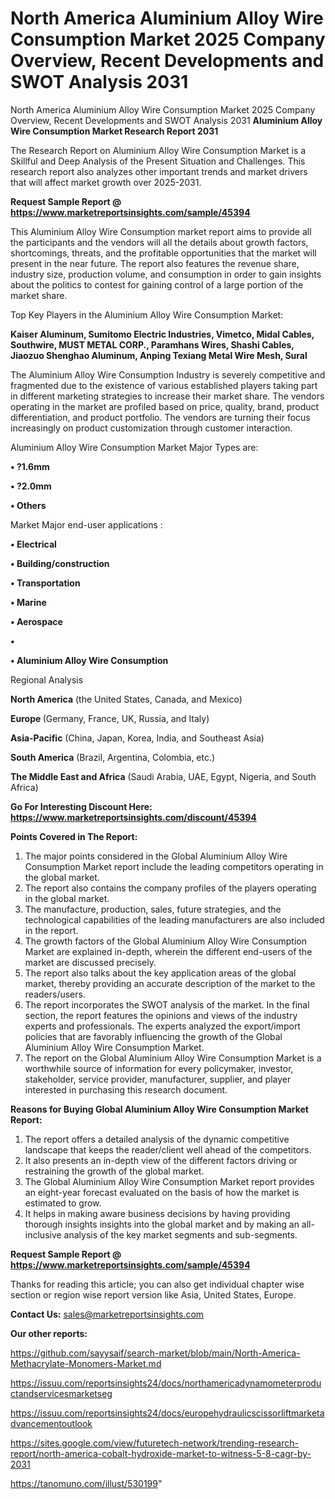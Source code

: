 # North America Aluminium Alloy Wire Consumption Market 2025 Company Overview, Recent Developments and SWOT Analysis 2031
North America Aluminium Alloy Wire Consumption Market 2025 Company Overview, Recent Developments and SWOT Analysis 2031
<strong>Aluminium Alloy Wire Consumption Market Research Report 2031</strong>

The Research Report on Aluminium Alloy Wire Consumption Market is a Skillful and Deep Analysis of the Present Situation and Challenges. This research report also analyzes other important trends and market drivers that will affect market growth over 2025-2031.

<strong>Request Sample Report @ <a href=https://www.marketreportsinsights.com/sample/45394>https://www.marketreportsinsights.com/sample/45394</a></strong>

This Aluminium Alloy Wire Consumption market report aims to provide all the participants and the vendors will all the details about growth factors, shortcomings, threats, and the profitable opportunities that the market will present in the near future. The report also features the revenue share, industry size, production volume, and consumption in order to gain insights about the politics to contest for gaining control of a large portion of the market share.

Top Key Players in the Aluminium Alloy Wire Consumption Market:

<strong>Kaiser Aluminum, Sumitomo Electric Industries, Vimetco, Midal Cables, Southwire, MUST METAL CORP., Paramhans Wires, Shashi Cables, Jiaozuo Shenghao Aluminum, Anping Texiang Metal Wire Mesh, Sural</strong>

The Aluminium Alloy Wire Consumption Industry is severely competitive and fragmented due to the existence of various established players taking part in different marketing strategies to increase their market share. The vendors operating in the market are profiled based on price, quality, brand, product differentiation, and product portfolio. The vendors are turning their focus increasingly on product customization through customer interaction.

Aluminium Alloy Wire Consumption Market Major Types are:

<strong>•  ?1.6mm

•  ?2.0mm

•  Others</strong>

Market Major end-user applications :

<strong>•  Electrical

•  Building/construction

•  Transportation

•  Marine

•  Aerospace

•  

•  Aluminium Alloy Wire Consumption</strong>

Regional Analysis

</u><strong><b>North America</b></strong> (the United States, Canada, and Mexico)

<strong><b>Europe </b></strong>(Germany, France, UK, Russia, and Italy)

<strong><b>Asia-Pacific</b></strong> (China, Japan, Korea, India, and Southeast Asia)

<strong><b>South America</b></strong> (Brazil, Argentina, Colombia, etc.)

<strong><b>The Middle East and Africa</b></strong> (Saudi Arabia, UAE, Egypt, Nigeria, and South Africa)

<strong>Go For Interesting Discount Here: <a href=https://www.marketreportsinsights.com/discount/45394>https://www.marketreportsinsights.com/discount/45394</a></strong>

<strong>Points Covered in The Report:</strong>
<ol>
  <li>The major points considered in the Global Aluminium Alloy Wire Consumption Market report include the leading competitors operating in the global market.</li>
  <li>The report also contains the company profiles of the players operating in the global market.</li>
  <li>The manufacture, production, sales, future strategies, and the technological capabilities of the leading manufacturers are also included in the report.</li>
  <li>The growth factors of the Global Aluminium Alloy Wire Consumption Market are explained in-depth, wherein the different end-users of the market are discussed precisely.</li>
  <li>The report also talks about the key application areas of the global market, thereby providing an accurate description of the market to the readers/users.</li>
  <li>The report incorporates the SWOT analysis of the market. In the final section, the report features the opinions and views of the industry experts and professionals. The experts analyzed the export/import policies that are favorably influencing the growth of the Global Aluminium Alloy Wire Consumption Market.</li>
  <li>The report on the Global Aluminium Alloy Wire Consumption Market is a worthwhile source of information for every policymaker, investor, stakeholder, service provider, manufacturer, supplier, and player interested in purchasing this research document.</li>
</ol>
<strong>Reasons for Buying Global Aluminium Alloy Wire Consumption Market Report:</strong>

<ol>
  <li>The report offers a detailed analysis of the dynamic competitive landscape that keeps the reader/client well ahead of the competitors.</li>
  <li>It also presents an in-depth view of the different factors driving or restraining the growth of the global market.</li>
  <li>The Global Aluminium Alloy Wire Consumption Market report provides an eight-year forecast evaluated on the basis of how the market is estimated to grow.</li>
  <li>It helps in making aware business decisions by having providing thorough insights insights into the global market and by making an all-inclusive analysis of the key market segments and sub-segments.</li>
</ol>
<strong>Request Sample Report @ <a href=https://www.marketreportsinsights.com/sample/45394>https://www.marketreportsinsights.com/sample/45394</a></strong>


Thanks for reading this article; you can also get individual chapter wise section or region wise report version like Asia, United States, Europe.

<strong>Contact Us:</strong>
sales@marketreportsinsights.com

<strong>Our other reports:</strong>

<a href=https://github.com/sayysaif/search-market/blob/main/North-America-Methacrylate-Monomers-Market.md>https://github.com/sayysaif/search-market/blob/main/North-America-Methacrylate-Monomers-Market.md</a>

<a href=https://issuu.com/reportsinsights24/docs/northamericadynamometerproductandservicesmarketseg>https://issuu.com/reportsinsights24/docs/northamericadynamometerproductandservicesmarketseg</a>

<a href=https://issuu.com/reportsinsights24/docs/europehydraulicscissorliftmarketadvancementoutlook>https://issuu.com/reportsinsights24/docs/europehydraulicscissorliftmarketadvancementoutlook</a>

<a href=https://sites.google.com/view/futuretech-network/trending-research-report/north-america-cobalt-hydroxide-market-to-witness-5-8-cagr-by-2031>https://sites.google.com/view/futuretech-network/trending-research-report/north-america-cobalt-hydroxide-market-to-witness-5-8-cagr-by-2031</a>

<a href=https://tanomuno.com/illust/530199>https://tanomuno.com/illust/530199</a>"
